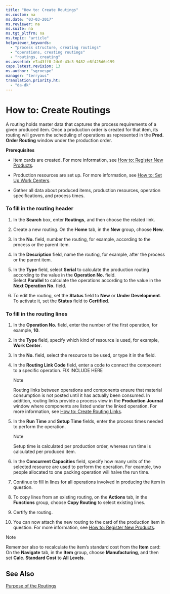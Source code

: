 ```yaml
---
title: "How to: Create Routings"
ms.custom: na
ms.date: "03-03-2017"
ms.reviewer: na
ms.suite: na
ms.tgt_pltfrm: na
ms.topic: "article"
helpviewer_keywords: 
  - "process structure, creating routings"
  - "operations, creating routings"
  - "routings, creating"
ms.assetid: e7a43ff0-2dc0-43c3-9482-e8f425d6e199
caps.latest.revision: 13
ms.author: "sgroespe"
manager: "terryaus"
translation.priority.ht: 
  - "da-dk"
---
```

# How to: Create Routings
A routing holds master data that captures the process requirements of a given produced item. Once a production order is created for that item, its routing will govern the scheduling of operations as represented in the **Prod. Order Routing** window under the production order.  
  
 **Prerequisites**  
  
-   Item cards are created. For more information, see [How to: Register New Products](../DesignAndEngineering/how-to-register-new-products.md).  
  
-   Production resources are set up. For more information, see [How to: Set Up Work Centers](../Production/how-to-set-up-work-centers.md).  
  
-   Gather all data about produced items, production resources, operation specifications, and process times.  
  
### To fill in the routing header  
  
1.  In the **Search** box, enter **Routings**, and then choose the related link.  
  
2.  Create a new routing. On the **Home** tab, in the **New** group, choose **New**.  
  
3.  In the **No.** field, number the routing, for example, according to the process or the parent item.  
  
4.  In the **Description** field, name the routing, for example, after the process or the parent item.  
  
5.  In the **Type** field, select **Serial** to calculate the production routing according to the value in the **Operation No.** field.   
    Select **Parallel** to calculate the operations according to the value in the **Next Operation No.** field.  
  
6.  To edit the routing, set the **Status** field to **New** or **Under Development**. To activate it, set the **Status** field to **Certified**.  
  
### To fill in the routing lines  
  
1.  In the **Operation No.** field, enter the number of the first operation, for example,  **10**.  
  
2.  In the **Type** field, specify which kind of resource is used, for example, **Work Center**.  
  
3.  In the **No.** field, select the resource to be used, or type it in the field.  
  
4.  In the **Routing Link Code** field, enter a code to connect the component to a specific operation. FIX INCLUDE HERE<!--[!INCLUDE[bp_choose_columns](../DesignAndEngineering/includes/bp_choose_columns_md.md)] -->  
  
    > [!NOTE]  
    >  Routing links between operations and components ensure that material consumption is not posted until it has actually been consumed. In addition, routing links provide a process view in the **Production Journal** window where components are listed under the linked operation. For more information, see [How to: Create Routing Links](../DesignAndEngineering/how-to-create-routing-links.md).  
  
5.  In the **Run Time** and **Setup Time** fields, enter the process times needed to perform the operation.  
  
    > [!NOTE]  
    >  Setup time is calculated per production order, whereas run time is calculated per produced item.  
  
6.  In the **Concurrent Capacities** field, specify how many units of the selected resource are used to perform the operation. For example, two people allocated to one packing operation will halve the run time.  
  
7.  Continue to fill in lines for all operations involved in producing the item in question.  
  
8.  To copy lines from an existing routing, on the **Actions** tab, in the  **Functions** group, choose **Copy Routing** to select existing lines.  
  
9. Certify the routing.  
  
10. You can now attach the new routing to the card of the production item in question. For more information, see [How to: Register New Products](../DesignAndEngineering/how-to-register-new-products.md).  
  
> [!NOTE]  
>  Remember also to recalculate the item’s standard cost from the **Item** card: On the **Navigate** tab, in the **Item** group, choose **Manufacturing**, and then set **Calc. Standard Cost** to **All Levels**.  
  
## See Also  
 [Purpose of the Routings](../DesignAndEngineering/purpose-of-the-routings.md)